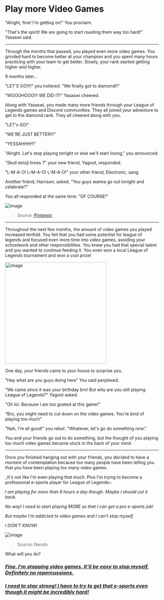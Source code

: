 # Play more Video Games

"Alright, fine! I'm getting on!" You proclaim. 

"That's the spirit! We are going to start roasting them way too hard!" Yasaswi said. 

<hr>

Through the months that passed, you played even more video games. You grinded hard to become better at your champion and you spent many hours practicing with your team to get better. Slowly, your rank started getting higher and higher.

9 months later...

"LET'S GO!!!!" you hollered. "We finally got to diamond!!" 

"WOOOHOOO!!! WE DID IT!" Yasaswi cheered. 

Along with Yasaswi, you made many more friends through your League of Legends games and Discord communities. They all joined your adventure to get to the diamond rank. They all cheered along with you. 

"LET's GO!"

"WE'RE JUST BETTER!!!" 

"YESSAHHH!!!"

"Alright. Let's stop playing tonight or else we'll start losing," you announced. 

"Skull emoji times 7" your new friend, Yagoot, responded. 

"L-M-A-O! L-M-A-O! L-M-A-O!" your other friend, Electronic, sang.

Another friend, Harrison, asked, "You guys wanna go out tonight and celebrate?" 

You all responded at the same time: "OF COURSE!" 

![image](https://github.com/Dubshott/CAT3Book/assets/55414361/1f11fb27-5913-48ab-a390-91287a30baa0)

> Source: [Pinterest](https://www.pinterest.com/pin/celebrating--749497562983388155/)

<hr> 

Throughout the next few months, the amount of video games you played increased tenfold. You felt that you had some potential for league of legends and focused even more time into video games, avoiding your schoolwork and other responsibilities. You knew you had that special talent and you wanted to continue feeding it. You even won a local League of Legends tournament and won a cool prize!

<img width="332" alt="image" src="https://github.com/Dubshott/CAT3Book/assets/55414361/855af901-3f0d-4405-bc61-4b1a5a8abbf4">

One day, your friends came to your house to surprise you. 

"Hey what are you guys doing here" You said perplexed. 

"We came since it was your birthday bro! But why are you still playing League of Legends?" Yagoot asked. 

"Oh lol. Because I am too goated at this game!" 

"Bro, you might need to cut down on the video games. You're kind of playing too much"

"Nah, I'm all good!" you rebut. "Whatever, let's go do something now."

You and your friends go out to do something, but the thought of you playing too much video games became stuck in the back of your mind. 

<hr> 

Once you finished hanging out with your friends, you decided to have a moment of contemplation because too many people have been telling you that you have been playing too many video games. 

_It's not like I'm even playing that much. Plus I'm trying to become a professional e-sports player for League of Legends~

_I am playing for more than 6 hours a day though. Maybe I should cut it back._

_No way! I need to start playing MORE so that I can get a pro e-sports job!_

_But maybe I'm addicted to video games and I can't stop myself._

_I DON'T KNOW!_ 

![image](https://github.com/Dubshott/CAT3Book/assets/55414361/61132beb-52d3-41c9-b4a0-9a463e144278)

> Source: Naruto

What will you do? 

### [_Fine. I'm stopping video games. It'll be easy to stop myself. Definitely no repercussions._](/2B1.md)

### [_I need to stay strong! I have to try to get that e-sports even though it might be incredibly hard!_](/2B2.md)
